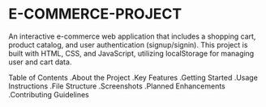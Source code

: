 # E-COMMERCE-PROJECT

An interactive e-commerce web application that includes a shopping cart, product catalog, and user authentication (signup/signin). This project is built with HTML, CSS, and JavaScript, utilizing localStorage for managing user and cart data.

Table of Contents
.About the Project
.Key Features
.Getting Started
.Usage Instructions
.File Structure
.Screenshots
.Planned Enhancements
.Contributing Guidelines
